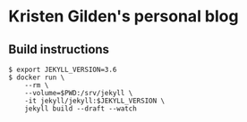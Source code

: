# Kristen Gilden's personal blog

## Build instructions

```
$ export JEKYLL_VERSION=3.6
$ docker run \
    --rm \
    --volume=$PWD:/srv/jekyll \
    -it jekyll/jekyll:$JEKYLL_VERSION \
    jekyll build --draft --watch
```
